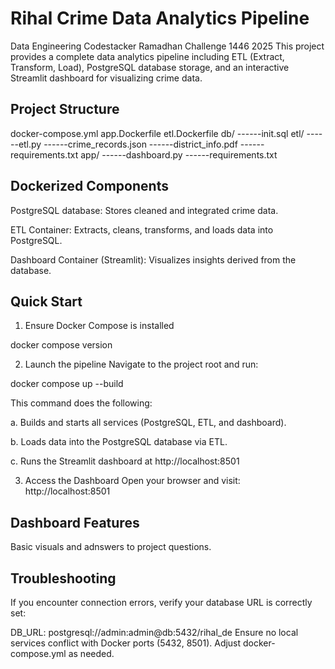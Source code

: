 # Rihal Crime Data Analytics Pipeline
Data Engineering Codestacker Ramadhan Challenge 1446 2025
This project provides a complete data analytics pipeline including ETL (Extract, Transform, Load), PostgreSQL database storage, and an interactive Streamlit dashboard for visualizing crime data.

## Project Structure
docker-compose.yml
app.Dockerfile
etl.Dockerfile
 db/ 
------init.sql
etl/
------etl.py
------crime_records.json
------district_info.pdf
------requirements.txt
app/
------dashboard.py
------requirements.txt


## Dockerized Components
PostgreSQL database: Stores cleaned and integrated crime data.

ETL Container: Extracts, cleans, transforms, and loads data into PostgreSQL.

Dashboard Container (Streamlit): Visualizes insights derived from the database.

## Quick Start
1. Ensure Docker Compose is installed

docker compose version

2. Launch the pipeline
Navigate to the project root and run:

docker compose up --build

This command does the following:

  a. Builds and starts all services (PostgreSQL, ETL, and dashboard).
  
  b. Loads data into the PostgreSQL database via ETL.
  
  c. Runs the Streamlit dashboard at http://localhost:8501

3. Access the Dashboard
Open your browser and visit:
http://localhost:8501


## Dashboard Features
Basic visuals and adnswers to project questions.


## Troubleshooting
If you encounter connection errors, verify your database URL is correctly set:

DB_URL: postgresql://admin:admin@db:5432/rihal_de
Ensure no local services conflict with Docker ports (5432, 8501). Adjust docker-compose.yml as needed.

